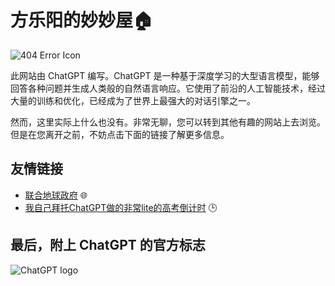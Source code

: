 # 方乐阳的妙妙屋🏠

![404 Error Icon](https://img.ixintu.com/download/jpg/202001/91855e95c51a778546f96d420d846aa3.jpg "你被骗了")

此网站由 ChatGPT 编写。ChatGPT 是一种基于深度学习的大型语言模型，能够回答各种问题并生成人类般的自然语言响应。它使用了前沿的人工智能技术，经过大量的训练和优化，已经成为了世界上最强大的对话引擎之一。

然而，这里实际上什么也没有。非常无聊，您可以转到其他有趣的网站上去浏览。但是在您离开之前，不妨点击下面的链接了解更多信息。

## 友情链接

- [联合地球政府](https://uegov.world/) 🌐
- [我自己拜托ChatGPT做的非常lite的高考倒计时](https://UnitedEarthGovernment.github.io/Countdown/Countdown.html) 🕒

  

## 最后，附上 ChatGPT 的官方标志

![ChatGPT logo](https://blog.lambdo.com/content/images/size/w1000/2020/11/openai-logo-vertical-dimensional-purple-e1588267015132.png)

